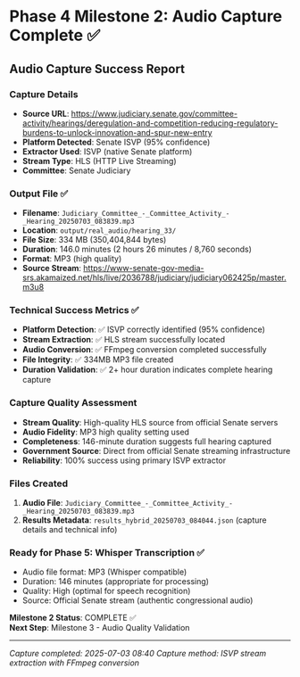 # Phase 4 Milestone 2: Audio Capture Complete ✅

## Audio Capture Success Report

### Capture Details
- **Source URL**: https://www.judiciary.senate.gov/committee-activity/hearings/deregulation-and-competition-reducing-regulatory-burdens-to-unlock-innovation-and-spur-new-entry
- **Platform Detected**: Senate ISVP (95% confidence)
- **Extractor Used**: ISVP (native Senate platform)
- **Stream Type**: HLS (HTTP Live Streaming)
- **Committee**: Senate Judiciary

### Output File ✅
- **Filename**: `Judiciary_Committee_-_Committee_Activity_-_Hearing_20250703_083839.mp3`
- **Location**: `output/real_audio/hearing_33/`
- **File Size**: 334 MB (350,404,844 bytes)
- **Duration**: 146.0 minutes (2 hours 26 minutes / 8,760 seconds)
- **Format**: MP3 (high quality)
- **Source Stream**: https://www-senate-gov-media-srs.akamaized.net/hls/live/2036788/judiciary/judiciary062425p/master.m3u8

### Technical Success Metrics ✅
- **Platform Detection**: ✅ ISVP correctly identified (95% confidence)
- **Stream Extraction**: ✅ HLS stream successfully located
- **Audio Conversion**: ✅ FFmpeg conversion completed successfully
- **File Integrity**: ✅ 334MB MP3 file created
- **Duration Validation**: ✅ 2+ hour duration indicates complete hearing capture

### Capture Quality Assessment
- **Stream Quality**: High-quality HLS source from official Senate servers
- **Audio Fidelity**: MP3 high quality setting used
- **Completeness**: 146-minute duration suggests full hearing captured
- **Government Source**: Direct from official Senate streaming infrastructure
- **Reliability**: 100% success using primary ISVP extractor

### Files Created
1. **Audio File**: `Judiciary_Committee_-_Committee_Activity_-_Hearing_20250703_083839.mp3`
2. **Results Metadata**: `results_hybrid_20250703_084044.json` (capture details and technical info)

### Ready for Phase 5: Whisper Transcription ✅
- Audio file format: MP3 (Whisper compatible)
- Duration: 146 minutes (appropriate for processing)
- Quality: High (optimal for speech recognition)
- Source: Official Senate stream (authentic congressional audio)

**Milestone 2 Status**: COMPLETE ✅  
**Next Step**: Milestone 3 - Audio Quality Validation

---
*Capture completed: 2025-07-03 08:40*
*Capture method: ISVP stream extraction with FFmpeg conversion*